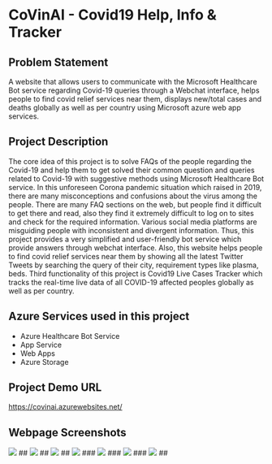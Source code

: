 # CoVinAI - Covid19 Help, Info & Tracker

## Problem Statement
A website that allows users to communicate with the Microsoft Healthcare Bot service regarding Covid-19 queries through a Webchat interface, helps people to find covid relief services near them, displays new/total cases and deaths globally as well as per country using Microsoft azure web app services.

## Project Description
The core idea of this project is to solve FAQs of the people regarding the Covid-19 and help them to get solved their common question and queries related to Covid-19 with suggestive methods using Microsoft Healthcare Bot service. In this unforeseen Corona pandemic situation which raised in 2019, there are many misconceptions and confusions about the virus among the people. There are many FAQ sections on the web, but people find it difficult to get there and read, also they find it extremely difficult to log on to sites and check for the required information. Various social media platforms are misguiding people with inconsistent and divergent information. Thus, this project provides a very simplified and user-friendly bot service which provide answers through webchat interface. Also, this website helps people to find covid relief services near them by showing all the latest Twitter Tweets by searching the query of their city, requirement types like plasma, beds. Third functionality of this project is Covid19 Live Cases Tracker which tracks the real-time live data of all COVID-19 affected peoples globally as well as per country. 

## Azure Services used in this project
- Azure Healthcare Bot Service
- App Service
- Web Apps
- Azure Storage

## Project Demo URL
https://covinai.azurewebsites.net/

## Webpage Screenshots

<img src="https://raw.githubusercontent.com/VinayEdula/Co.VinAI/main/Web%20App/Screenshot%20(4564).png"/>
##
<img src="https://raw.githubusercontent.com/VinayEdula/Co.VinAI/main/Web%20App/Screenshot%20(4565).png"/>
##
<img src="https://raw.githubusercontent.com/VinayEdula/Co.VinAI/main/Web%20App/Screenshot%20(4566).png"/>
##
<img src="https://raw.githubusercontent.com/VinayEdula/Co.VinAI/main/Web%20App/Screenshot%20(4567).png"/>
###
<img src="https://raw.githubusercontent.com/VinayEdula/Co.VinAI/main/Web%20App/Screenshot%20(4568).png"/>
###
<img src="https://raw.githubusercontent.com/VinayEdula/Co.VinAI/main/Web%20App/Screenshot%20(4569).png"/>
###
<img src="https://raw.githubusercontent.com/VinayEdula/Co.VinAI/main/Web%20App/Screenshot%20(4570).png"/>
##
